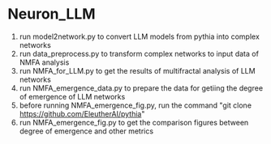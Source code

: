 # Neuron_LLM
1. run model2network.py to convert LLM models from pythia into complex networks
2. run data_preprocess.py to transform complex networks to input data of NMFA analysis
3. run NMFA_for_LLM.py to get the results of multifractal analysis of LLM networks
4. run NMFA_emergence_data.py to prepare the data for getiing the degree of emergence of LLM networks
5. before running NMFA_emergence_fig.py, run the command "git clone https://github.com/EleutherAI/pythia"
6. run NMFA_emergence_fig.py to get the comparison figures between degree of emergence and other metrics

